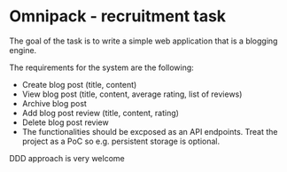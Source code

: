 # Omnipack - recruitment task

The goal of the task is to write a simple web application that is a blogging engine. 

The requirements for the system are the following:

* Create blog post (title, content)
* View blog post (title, content, average rating, list of reviews)
* Archive blog post
* Add blog post review (title, content, rating)
* Delete blog post review
* The functionalities should be excposed as an API endpoints. Treat the project as a PoC so e.g. persistent storage is optional.


DDD approach is very welcome